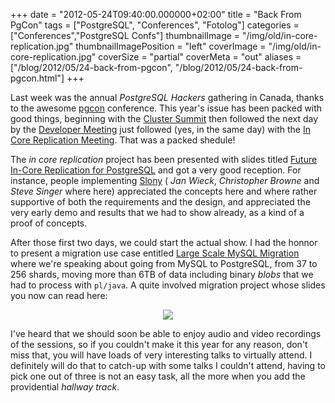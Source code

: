 +++
date = "2012-05-24T09:40:00.000000+02:00"
title = "Back From PgCon"
tags = ["PostgreSQL", "Conferences", "Fotolog"]
categories = ["Conferences","PostgreSQL Confs"]
thumbnailImage = "/img/old/in-core-replication.jpg"
thumbnailImagePosition = "left"
coverImage = "/img/old/in-core-replication.jpg"
coverSize = "partial"
coverMeta = "out"
aliases = ["/blog/2012/05/24-back-from-pgcon",
           "/blog/2012/05/24-back-from-pgcon.html"]
+++

Last week was the annual 
*PostgreSQL Hackers* gathering in Canada, thanks to
the awesome 
[pgcon](http://www.pgcon.org/) conference. This year's issue has been packed with good
things, beginning with the 
[Cluster Summit](http://wiki.postgresql.org/wiki/PgCon2012CanadaClusterSummit) then followed the next day by the
[Developer Meeting](http://wiki.postgresql.org/wiki/PgCon_2012_Developer_Meeting) just followed (yes, in the same day) with the
[In Core Replication Meeting](http://wiki.postgresql.org/wiki/PgCon2012CanadaInCoreReplicationMeeting). That was a packed shedule!

The 
*in core replication* project has been presented with slides titled
[Future In-Core Replication for PostgreSQL](http://wiki.postgresql.org/images/7/75/BDR_Presentation_PGCon2012.pdf) and got a very good reception. For
instance, people implementing 
[Slony](http://slony.info/) (
*Jan Wieck*, 
*Christopher Browne* and 
*Steve
Singer* where here) appreciated the concepts here and where rather supportive
of both the requirements and the design, and appreciated the very early demo
and results that we had to show already, as a kind of a proof of concepts.

After those first two days, we could start the actual show. I had the honnor
to present a migration use case entitled 
[Large Scale MySQL Migration](http://www.pgcon.org/2012/schedule/events/431.en.html) where
we're speaking about going from MySQL to PostgreSQL, from 37 to 256 shards,
moving more than 6TB of data including binary 
*blobs* that we had to process
with 
`pl/java`. A quite involved migration project whose slides you now can
read here:

<center>
<div class="figure dim-margin">
  <a href="/images/confs/fotolog.pdf">
    <img src="/img/old/fotolog.jpg">
  </a>
</div>
</center>

I've heard that we should soon be able to enjoy audio and video recordings
of the sessions, so if you couldn't make it this year for any reason, don't
miss that, you will have loads of very interesting talks to virtually
attend. I definitely will do that to catch-up with some talks I couldn't
attend, having to pick one out of three is not an easy task, all the more
when you add the providential 
*hallway track*.
